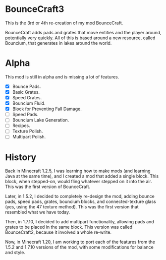 # BounceCraft3

This is the 3rd or 4th re-creation of my mod BounceCraft.

BounceCraft adds pads and grates that move entities and the player around, potentially very quickly. All of this is
based around a new resource, called Bouncium, that generates in lakes around the world.

# Alpha

This mod is still in alpha and is missing a lot of features.

* [x] Bounce Pads.
* [x] Basic Grates.
* [x] Speed Grates.
* [x] Bouncium Fluid.
* [x] Block for Preventing Fall Damage.
* [ ] Speed Pads.
* [ ] Bouncium Lake Generation.
* [ ] Recipes.
* [ ] Texture Polish.
* [ ] Multipart Polish.

# History

Back in Minecraft 1.2.5, I was learning how to make mods (and learning Java at the same time), and I created a mod that
added a single block. This block, when stepped-on, would fling whatever stepped on it into the air. This was the first
version of BounceCraft.

Later, in 1.5.2, I decided to completely re-design the mod, adding bounce pads, speed pads, grates, bouncium blocks, and
connected-texture glass (yes, using the 47 texture method). This was the first version that resembled what we have
today.

Then, in 1.7.10, I decided to add multipart functionality, allowing pads and grates to be placed in the same block. This
version was called BounceCraft2, because it involved a whole re-write.

Now, in Minecraft 1.20, I am working to port each of the features from the 1.5.2 and 1.7.10 versions of the mod, with
some modifications for balance and style.
